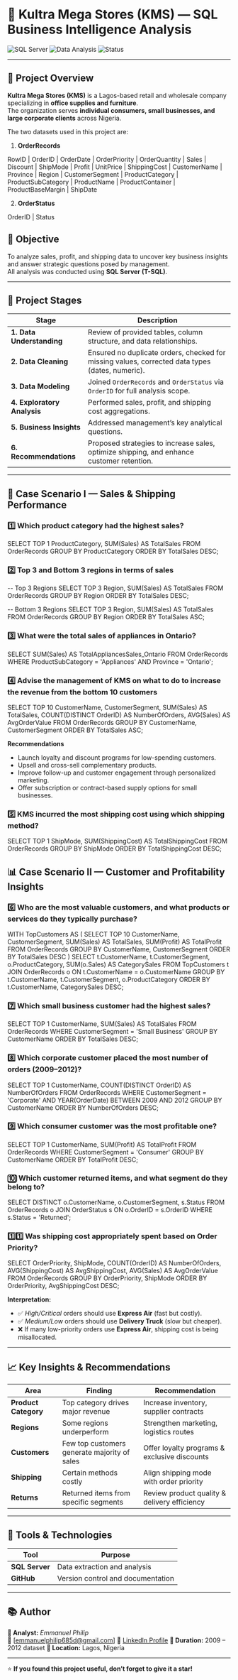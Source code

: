 # 🏬 Kultra Mega Stores (KMS) — SQL Business Intelligence Analysis

![SQL Server](https://img.shields.io/badge/SQL%20Server-CC2927?style=flat-square&logo=microsoftsqlserver&logoColor=white)
![Data Analysis](https://img.shields.io/badge/Business%20Intelligence-Analysis-blue?style=flat-square)
![Status](https://img.shields.io/badge/Project%20Stage-Completed-success?style=flat-square)

---

## 📖 Project Overview

**Kultra Mega Stores (KMS)** is a Lagos-based retail and wholesale company specializing in **office supplies and furniture**.  
The organization serves **individual consumers, small businesses, and large corporate clients** across Nigeria.

The two datasets used in this project are:

1. **OrderRecords**

RowID | OrderID | OrderDate | OrderPriority | OrderQuantity | Sales | Discount | ShipMode |
Profit | UnitPrice | ShippingCost | CustomerName | Province | Region | CustomerSegment |
ProductCategory | ProductSubCategory | ProductName | ProductContainer | ProductBaseMargin | ShipDate


2. **OrderStatus**

OrderID | Status

## 🎯 Objective

To analyze sales, profit, and shipping data to uncover key business insights and answer strategic questions posed by management.  
All analysis was conducted using **SQL Server (T-SQL)**.

---

## 🧩 Project Stages

| Stage | Description |
|-------|--------------|
| **1. Data Understanding** | Review of provided tables, column structure, and data relationships. |
| **2. Data Cleaning** | Ensured no duplicate orders, checked for missing values, corrected data types (dates, numeric). |
| **3. Data Modeling** | Joined `OrderRecords` and `OrderStatus` via `OrderID` for full analysis scope. |
| **4. Exploratory Analysis** | Performed sales, profit, and shipping cost aggregations. |
| **5. Business Insights** | Addressed management’s key analytical questions. |
| **6. Recommendations** | Proposed strategies to increase sales, optimize shipping, and enhance customer retention. |

---

## 🧮 Case Scenario I — Sales & Shipping Performance

### **1️⃣ Which product category had the highest sales?**

SELECT TOP 1 
 ProductCategory,
 SUM(Sales) AS TotalSales
FROM OrderRecords
GROUP BY ProductCategory
ORDER BY TotalSales DESC;

### **2️⃣ Top 3 and Bottom 3 regions in terms of sales**

-- Top 3 Regions
SELECT TOP 3 
    Region,
    SUM(Sales) AS TotalSales
FROM OrderRecords
GROUP BY Region
ORDER BY TotalSales DESC;

-- Bottom 3 Regions
SELECT TOP 3 
    Region,
    SUM(Sales) AS TotalSales
FROM OrderRecords
GROUP BY Region
ORDER BY TotalSales ASC;

### **3️⃣ What were the total sales of appliances in Ontario?**

SELECT 
    SUM(Sales) AS TotalAppliancesSales_Ontario
FROM OrderRecords
WHERE ProductSubCategory = 'Appliances'
  AND Province = 'Ontario';

### **4️⃣ Advise the management of KMS on what to do to increase the revenue from the bottom 10 customers**


SELECT TOP 10 
    CustomerName,
    CustomerSegment,
    SUM(Sales) AS TotalSales,
    COUNT(DISTINCT OrderID) AS NumberOfOrders,
    AVG(Sales) AS AvgOrderValue
FROM OrderRecords
GROUP BY CustomerName, CustomerSegment
ORDER BY TotalSales ASC;

**Recommendations**

* Launch loyalty and discount programs for low-spending customers.
* Upsell and cross-sell complementary products.
* Improve follow-up and customer engagement through personalized marketing.
* Offer subscription or contract-based supply options for small businesses.

### **5️⃣ KMS incurred the most shipping cost using which shipping method?**

SELECT TOP 1 
    ShipMode,
    SUM(ShippingCost) AS TotalShippingCost
FROM OrderRecords
GROUP BY ShipMode
ORDER BY TotalShippingCost DESC;

## 📊 Case Scenario II — Customer and Profitability Insights

### **6️⃣ Who are the most valuable customers, and what products or services do they typically purchase?**

WITH TopCustomers AS (
    SELECT TOP 10
        CustomerName,
        CustomerSegment,
        SUM(Sales) AS TotalSales,
        SUM(Profit) AS TotalProfit
    FROM OrderRecords
    GROUP BY CustomerName, CustomerSegment
    ORDER BY TotalSales DESC
)
SELECT 
    t.CustomerName,
    t.CustomerSegment,
    o.ProductCategory,
    SUM(o.Sales) AS CategorySales
FROM TopCustomers t
JOIN OrderRecords o
    ON t.CustomerName = o.CustomerName
GROUP BY t.CustomerName, t.CustomerSegment, o.ProductCategory
ORDER BY t.CustomerName, CategorySales DESC;

### **7️⃣ Which small business customer had the highest sales?**

SELECT TOP 1 
    CustomerName,
    SUM(Sales) AS TotalSales
FROM OrderRecords
WHERE CustomerSegment = 'Small Business'
GROUP BY CustomerName
ORDER BY TotalSales DESC;

### **8️⃣ Which corporate customer placed the most number of orders (2009–2012)?**

SELECT TOP 1 
    CustomerName,
    COUNT(DISTINCT OrderID) AS NumberOfOrders
FROM OrderRecords
WHERE CustomerSegment = 'Corporate'
  AND YEAR(OrderDate) BETWEEN 2009 AND 2012
GROUP BY CustomerName
ORDER BY NumberOfOrders DESC;

### **9️⃣ Which consumer customer was the most profitable one?**

SELECT TOP 1 
    CustomerName,
    SUM(Profit) AS TotalProfit
FROM OrderRecords
WHERE CustomerSegment = 'Consumer'
GROUP BY CustomerName
ORDER BY TotalProfit DESC;

### **🔟 Which customer returned items, and what segment do they belong to?**

SELECT DISTINCT 
    o.CustomerName,
    o.CustomerSegment,
    s.Status
FROM OrderRecords o
JOIN OrderStatus s
    ON o.OrderID = s.OrderID
WHERE s.Status = 'Returned';

### **1️⃣1️⃣ Was shipping cost appropriately spent based on Order Priority?**

SELECT 
    OrderPriority,
    ShipMode,
    COUNT(OrderID) AS NumberOfOrders,
    AVG(ShippingCost) AS AvgShippingCost,
    AVG(Sales) AS AvgOrderValue
FROM OrderRecords
GROUP BY OrderPriority, ShipMode
ORDER BY OrderPriority, AvgShippingCost DESC;

**Interpretation:**

* ✅ *High/Critical* orders should use **Express Air** (fast but costly).
* ✅ *Medium/Low* orders should use **Delivery Truck** (slow but cheaper).
* ❌ If many low-priority orders use **Express Air**, shipping cost is being misallocated.

---

## 📈 Key Insights & Recommendations

| Area                 | Finding                                      | Recommendation                               |
| -------------------- | -------------------------------------------- | -------------------------------------------- |
| **Product Category** | Top category drives major revenue            | Increase inventory, supplier contracts       |
| **Regions**          | Some regions underperform                    | Strengthen marketing, logistics routes       |
| **Customers**        | Few top customers generate majority of sales | Offer loyalty programs & exclusive discounts |
| **Shipping**         | Certain methods costly                       | Align shipping mode with order priority      |
| **Returns**          | Returned items from specific segments        | Review product quality & delivery efficiency |

---

## 🧠 Tools & Technologies

| Tool                 | Purpose                            |
| -------------------- | ---------------------------------- |
| **SQL Server**       | Data extraction and analysis       |
| **GitHub**           | Version control and documentation  |

---

## 📚 Author

**👤 Analyst:** *Emmanuel Philip*  
📧 [emmanuelphilip685d@gmail.com]
💼 [LinkedIn Profile](https://linkedin.com/in/PhilipEmmanuel)
**📅 Duration:** 2009 – 2012 dataset
**📍 Location:** Lagos, Nigeria

---

⭐ **If you found this project useful, don’t forget to give it a star!**
